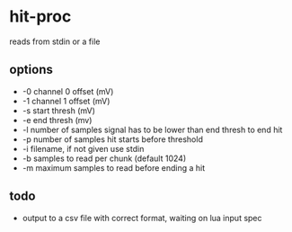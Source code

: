 # hit-proc

reads from stdin or a file

## options

*  -0 channel 0 offset (mV)
*  -1 channel 1 offset (mV)
*  -s start thresh (mV)
*  -e end thresh (mv)
*  -l number of samples signal has to be lower than end thresh to end hit
*  -p number of samples hit starts before threshold
*  -i filename, if not given use stdin
*  -b samples to read per chunk (default 1024)
*  -m maximum samples to read before ending a hit

## todo

* output to a csv file with correct format, waiting on lua input spec
